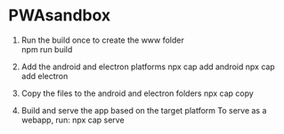 # PWAsandbox

1. Run the build once to create the www folder  
npm run build

2. Add the android and electron platforms
npx cap add android
npx cap add electron

3. Copy the files to the android and electron folders
npx cap copy

4. Build and serve the app based on the target platform
To serve as a webapp, run:
npx cap serve
